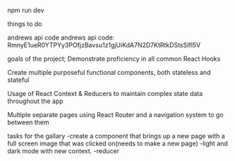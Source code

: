 npm run dev

things to do

andrews api code andrews api code: RmnyE1ueR0YTPYy3POfjzBavsu1z1gjUiKdA7N2D7KtRtkDStsSIfl5V


goals of the project;
Demonstrate proficiency in all common React Hooks

Create multiple purposeful functional components, both stateless and stateful

Usage of React Context & Reducers to maintain complex state data throughout the app

Multiple separate pages using React Router and a navigation system to go between them

<!-- Usage of a component library -->

tasks for the gallary
-create a component that brings up a new page with a full screen image that was clicked on(needs to make a new page)
-light and dark mode with new context.
-reducer

